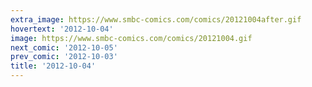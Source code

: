 ```yaml
---
extra_image: https://www.smbc-comics.com/comics/20121004after.gif
hovertext: '2012-10-04'
image: https://www.smbc-comics.com/comics/20121004.gif
next_comic: '2012-10-05'
prev_comic: '2012-10-03'
title: '2012-10-04'
---
```


